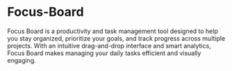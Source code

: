 # Focus-Board
Focus Board is a productivity and task management tool designed to help you stay organized, prioritize your goals, and track progress across multiple projects. With an intuitive drag-and-drop interface and smart analytics, Focus Board makes managing your daily tasks efficient and visually engaging.

